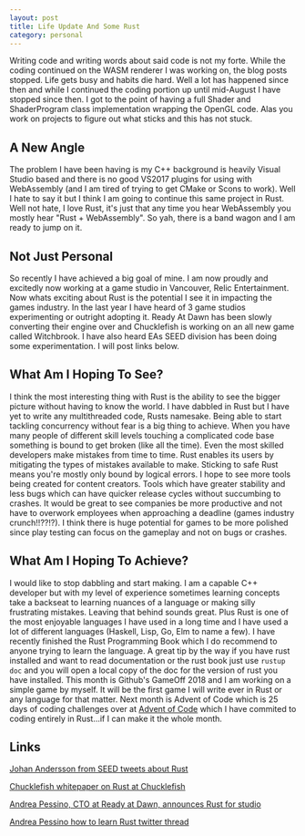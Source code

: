 ```yaml
---
layout: post
title: Life Update And Some Rust
category: personal
---
```


Writing code and writing words about said code is not my forte. While the coding continued on the WASM renderer I was working on, the blog posts stopped. Life gets busy and habits die hard. Well a lot has happened since then and while I continued the coding portion up until mid-August I have stopped since then. I got to the point of having a full Shader and ShaderProgram class implementation wrapping the OpenGL code. Alas you work on projects to figure out what sticks and this has not stuck.

## A New Angle

The problem I have been having is my C++ background is heavily Visual Studio based and there is no good VS2017 plugins for using with WebAssembly (and I am tired of trying to get CMake or Scons to work). Well I hate to say it but I think I am going to continue this same project in Rust. Well not hate, I love Rust, it's just that any time you hear WebAssembly you mostly hear "Rust + WebAssembly". So yah, there is a band wagon and I am ready to jump on it.

## Not Just Personal

So recently I have achieved a big goal of mine. I am now proudly and excitedly now working at a game studio in Vancouver, Relic Entertainment. Now whats exciting about Rust is the potential I see it in impacting the games industry. In the last year I have heard of 3 game studios experimenting or outright adopting it. Ready At Dawn has been slowly converting their engine over and Chucklefish is working on an all new game called Witchbrook. I have also heard EAs SEED division has been doing some experimentation. I will post links below.

## What Am I Hoping To See?

I think the most interesting thing with Rust is the ability to see the bigger picture without having to know the world. I have dabbled in Rust but I have yet to write any multithreaded code, Rusts namesake. Being able to start tackling concurrency without fear is a big thing to achieve. When you have many people of different skill levels touching a complicated code base something is bound to get broken (like all the time). Even the most skilled developers make mistakes from time to time. Rust enables its users by mitigating the types of mistakes available to make. Sticking to safe Rust means you're mostly only bound by logical errors. I hope to see more tools being created for content creators. Tools which have greater stability and less bugs which can have quicker release cycles without succumbing to crashes. It would be great to see companies be more productive and not have to overwork employees when approaching a deadline (games industry crunch!!??!?). I think there is huge potential for games to be more polished since play testing can focus on the gameplay and not on bugs or crashes.

## What Am I Hoping To Achieve?

I would like to stop dabbling and start making. I am a capable C++ developer but with my level of experience sometimes learning concepts take a backseat to learning nuances of a language or making silly frustrating mistakes. Leaving that behind sounds great. Plus Rust is one of the most enjoyable languages I have used in a long time and I have used a lot of different languages (Haskell, Lisp, Go, Elm to name a few). I have recently finished the Rust Programming Book which I do recommend to anyone trying to learn the language. A great tip by the way if you have rust installed and want to read documentation or the rust book just use `rustup doc` and you will open a local copy of the doc for the version of rust you have installed. This month is Github's GameOff 2018 and I am working on a simple game by myself. It will be the first game I will write ever in Rust or any language for that matter. Next month is Advent of Code which is 25 days of coding challenges over at [Advent of Code](https://adventofcode.com/) which I have commited to coding entirely in Rust...if I can make it the whole month.

## Links

[Johan Andersson from SEED tweets about Rust](https://twitter.com/repi/status/1002512705792733184)

[Chucklefish whitepaper on Rust at Chucklefish](https://www.rust-lang.org/pdfs/Rust-Chucklefish-Whitepaper.pdf)

[Andrea Pessino, CTO at Ready at Dawn, announces Rust for studio](https://twitter.com/andreapessino/status/1021532074153394176?lang=en)

[Andrea Pessino how to learn Rust twitter thread](https://twitter.com/andreapessino/status/1042120425415700480?lang=en)